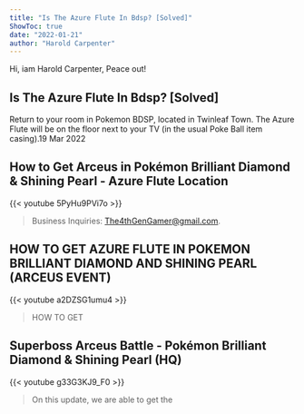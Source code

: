 ```yaml
---
title: "Is The Azure Flute In Bdsp? [Solved]"
ShowToc: true 
date: "2022-01-21"
author: "Harold Carpenter" 
---
```


Hi, iam Harold Carpenter, Peace out!
## Is The Azure Flute In Bdsp? [Solved]
Return to your room in Pokemon BDSP, located in Twinleaf Town. The Azure Flute will be on the floor next to your TV (in the usual Poke Ball item casing).19 Mar 2022

## How to Get Arceus in Pokémon Brilliant Diamond & Shining Pearl - Azure Flute Location
{{< youtube 5PyHu9PVi7o >}}
>Business Inquiries: The4thGenGamer@gmail.com.

## HOW TO GET AZURE FLUTE IN POKEMON BRILLIANT DIAMOND AND SHINING PEARL (ARCEUS EVENT)
{{< youtube a2DZSG1umu4 >}}
>HOW TO GET 

## Superboss Arceus Battle -  Pokémon Brilliant Diamond & Shining Pearl (HQ)
{{< youtube g33G3KJ9_F0 >}}
>On this update, we are able to get the 

